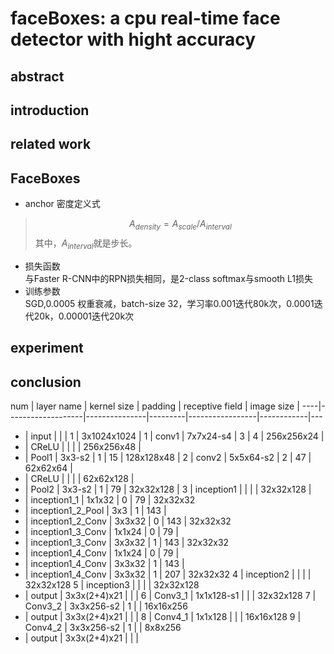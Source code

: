 # faceBoxes: a cpu real-time face detector with hight accuracy
## abstract
## introduction
## related work
## FaceBoxes
- anchor 密度定义式
> $$A_{density} = A_{scale} / A_{interval}$$
其中，$A_{interval}$就是步长。
- 损失函数  
与Faster R-CNN中的RPN损失相同，是2-class softmax与smooth L1损失
- 训练参数  
SGD,0.0005 权重衰减，batch-size 32，学习率0.001迭代80k次，0.0001迭代20k，0.00001迭代20k次
## experiment
## conclusion

num | layer name        | kernel size   | padding | receptive field | image size | 
----|-------------------|---------------|---------|-----------------|------------|---
-   | input             |               |         |    1            | 3x1024x1024 | 
1   | conv1             | 7x7x24-s4     |    3    |    4            | 256x256x24 |
-   | CReLU             |               |         |                 | 256x256x48 |
-   | Pool1             | 3x3-s2        |    1    |    15           | 128x128x48 |
2   | conv2             | 5x5x64-s2     |    2    |    47           | 62x62x64   |
-   | CReLU             |               |         |                 | 62x62x128  |
-   | Pool2             | 3x3-s2        |    1    |    79           | 32x32x128  |
3   | inception1        |               |         |                 | 32x32x128  |
-   | inception1_1      | 1x1x32        |    0    |    79           | 32x32x32
-   | inception1_2_Pool | 3x3           |    1    |    143          | 
-   | inception1_2_Conv | 3x3x32        |    0    |    143          | 32x32x32
-   | inception1_3_Conv | 1x1x24        |    0    |    79           |
-   | inception1_3_Conv | 3x3x32        |    1    |    143          | 32x32x32
-   | inception1_4_Conv | 1x1x24        |    0    |    79           |
-   | inception1_4_Conv | 3x3x32        |    1    |    143          |
-   | inception1_4_Conv | 3x3x32        |    1    |    207          | 32x32x32
4   | inception2        |               |         |                 | 32x32x128
5   | inception3        |               |         |                 | 32x32x128
-   | output            | 3x3x(2+4)x21  |         |                 |
6   | Conv3_1           | 1x1x128-s1    |         |                 | 32x32x128
7   | Conv3_2           | 3x3x256-s2    |    1    |                 | 16x16x256
-   | output            | 3x3x(2+4)x21  |         |                 |
8   | Conv4_1           | 1x1x128       |         |                 | 16x16x128
9   | Conv4_2           | 3x3x256-s2    |    1    |                 | 8x8x256
-   | output            | 3x3x(2+4)x21  |         |                 |
